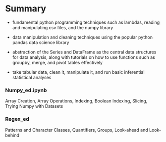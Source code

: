 # Summary

- fundamental python programming techniques such as lambdas, reading and manipulating csv files, and the numpy library

- data manipulation and cleaning techniques using the popular python pandas data science library 

- abstraction of the Series and DataFrame as the central data structures for data analysis, along with tutorials on how to use functions such as groupby, merge, and pivot tables effectively

- take tabular data, clean it, manipulate it, and run basic inferential statistical analyses

### Numpy_ed.ipynb

Array Creation, Array Operations, Indexing, Boolean Indexing, Slicing, Trying Numpy with Datasets

### Regex_ed

Patterns and Character Classes, Quantifiers, Groups, Look-ahead and Look-behind
